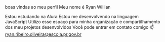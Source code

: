 boas vindas ao meu perfil 
Meu nome é Ryan Willian

Estou estudando na Alura
Estou me desenvolvendo na linguagem JavaScript
Utilizo esse espaço para minha organização e compartilhamento dos meu projetos desenvolvidos
Você pode entrar em contato comigo 📫
ryan.ribeiro.oliveira@escola.pr.gov.br
